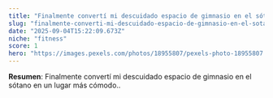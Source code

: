 ```yaml
---
title: "Finalmente convertí mi descuidado espacio de gimnasio en el sótano en un lugar más cómodo."
slug: "finalmente-converti-mi-descuidado-espacio-de-gimnasio-en-el-sotano-en-un-lugar-m"
date: "2025-09-04T15:22:09.673Z"
niche: "fitness"
score: 1
hero: "https://images.pexels.com/photos/18955807/pexels-photo-18955807.jpeg?auto=compress&cs=tinysrgb&fit=crop&h=627&w=1200&auto=compress&cs=tinysrgb&w=1024&h=576&fit=crop"
---
```


**Resumen**: Finalmente convertí mi descuidado espacio de gimnasio en el sótano en un lugar más cómodo..
